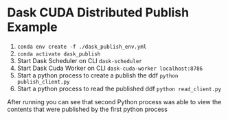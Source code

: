 # Dask CUDA Distributed Publish Example

1. ```conda env create -f ./dask_publish_env.yml```
2. ```conda activate dask_publish```
3. Start Dask Scheduler on CLI ```dask-scheduler```
4. Start Dask Cuda Worker on CLI ```dask-cuda-worker localhost:8786```
3. Start a python process to create a publish the ddf ```python publish_client.py```
4. Start a python process to read the published ddf ```python read_client.py```

After running you can see that second Python process was able to view the contents that were
published by the first python process
